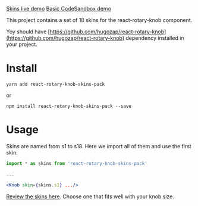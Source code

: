 
[Skins live demo](http://react-rotary-knob-skins-preview.surge.sh/)
[Basic CodeSandbox demo](https://codesandbox.io/s/6w9vqn0x3w)

This project contains a set of 18 skins for the react-rotary-knob component.

Yoy should have [https://github.com/hugozap/react-rotary-knob](https://github.com/hugozap/react-rotary-knob) dependency installed in your project.

# Install

`yarn add react-rotary-knob-skins-pack`

or

`npm install react-rotary-knob-skins-pack --save`

# Usage

Skins are named from s1 to s18. Here we import all of them
and use the first skin:

```jsx
import * as skins from 'react-rotary-knob-skins-pack'

...

<Knob skin={skins.s1} .../>
```

[Review the skins here](http://react-rotary-knob-skins-preview.surge.sh/). Choose one that fits well with your knob size.


